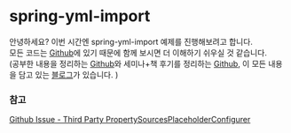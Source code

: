 # spring-yml-import

안녕하세요? 이번 시간엔 spring-yml-import 예제를 진행해보려고 합니다.  
모든 코드는 [Github](https://github.com/jojoldu/blog-code/tree/master/spring-yml-import)에 있기 때문에 함께 보시면 더 이해하기 쉬우실 것 같습니다.  
(공부한 내용을 정리하는 [Github](https://github.com/jojoldu/blog-code)와 세미나+책 후기를 정리하는 [Github](https://github.com/jojoldu/review), 이 모든 내용을 담고 있는 [블로그](http://jojoldu.tistory.com/)가 있습니다. )<br/>


### 참고

[Github Issue - Third Party PropertySourcesPlaceholderConfigurer](https://github.com/spring-projects/spring-boot/issues/6457)